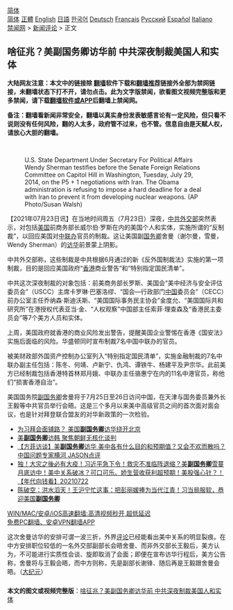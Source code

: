  <!-- 面包屑导航 --> <div class="breadcrumb"><!-- GTranslate: https://gtranslate.io/ -->  <div class="switcher notranslate">  <div class="selected">  <a href="#" onclick="return false;"> 简体</a>  </div>  <div class="option">  <a href="https://www.bannedbook.org" onclick="doGTranslate('zh-CN|zh-CN');jQuery('div.switcher div.selected a').html(jQuery(this).html());return false;" title="简体中文" class="nturl selected"> 简体</a>  <a href="https://www.bannedbook.org/zh-tw/" onclick="doGTranslate('zh-CN|zh-TW');jQuery('div.switcher div.selected a').html(jQuery(this).html());return false;" title="繁體中文" class="nturl"> 正體</a>  <a href="https://www.bannedbook.org/en/" onclick="doGTranslate('zh-CN|en');jQuery('div.switcher div.selected a').html(jQuery(this).html());return false;" title="English" class="nturl"> English</a>  <a href="https://www.bannedbook.org/ja/" onclick="doGTranslate('zh-CN|ja');jQuery('div.switcher div.selected a').html(jQuery(this).html());return false;" title="日本語" class="nturl"> 日語</a>  <a href="https://www.bannedbook.org/ko/" onclick="doGTranslate('zh-CN|ko');jQuery('div.switcher div.selected a').html(jQuery(this).html());return false;" title="한국어" class="nturl"> 한국어</a>  <a href="https://www.bannedbook.org/de/" onclick="doGTranslate('zh-CN|de');jQuery('div.switcher div.selected a').html(jQuery(this).html());return false;" title="Deutsch" class="nturl"> Deutsch</a>  <a href="https://www.bannedbook.org/fr/" onclick="doGTranslate('zh-CN|fr');jQuery('div.switcher div.selected a').html(jQuery(this).html());return false;" title="Français" class="nturl"> Français</a>  <a href="https://www.bannedbook.org/ru/" onclick="doGTranslate('zh-CN|ru');jQuery('div.switcher div.selected a').html(jQuery(this).html());return false;" title="Русский" class="nturl"> Русский</a>  <a href="https://www.bannedbook.org/es/" onclick="doGTranslate('zh-CN|es');jQuery('div.switcher div.selected a').html(jQuery(this).html());return false;" title="Español" class="nturl"> Español</a>  <a href="https://www.bannedbook.org/it/" onclick="doGTranslate('zh-CN|it');jQuery('div.switcher div.selected a').html(jQuery(this).html());return false;" title="Italiano" class="nturl"> Italiano</a>  </div>  </div>      <div class='breadcrumb-sub'><!-- Breadcrumb NavXT 6.3.0 --> <a href="https://www.bannedbook.org/" class="home">禁闻网</a> &gt; <a href="https://www.bannedbook.org/bnews/comments/" class="category">新闻评论</a> &gt; 正文</div></div><h2>啥征兆？美副国务卿访华前 中共深夜制裁美国人和实体</h2> <p class="notice"><b>大陆网友注意：本文中的链接除 <a href="https://github.com/bannedbook/fanqiang" >翻墙</a>软件下载和<a href="https://github.com/killgcd/justmysocks/blob/master/README.md">翻墙推荐</a>链接外全部为禁网链接，未翻墙状态下打不开，请勿点击。此为文字版禁闻，欲看图文视频完整版和更多禁闻，请下载<a href="https://github.com/bannedbook/fanqiang">翻墙软件或APP</a>后翻墙上禁闻网。</p><p>备注：翻墙看新闻非常安全，翻墙以真实身份发表敏感言论有一定风险，但只看不说则没有任何风险，翻的人太多，政府管不过来，也不管。信息自由是天赋人权，请放心大胆的翻墙。</b></p>  <div class="entry"> <br /> <figure><a href="https://i1.wp.com/upload-images-bucket-v64rleca837do.s3.eu-west-1.amazonaws.com/wp-content/uploads/2021/07/23203320/c5c2d305-964a-4b4e-8490-30ae90bb1163.jpeg?fit=620%2C412&#038;ssl=1" data-caption="U.S. State Department Under Secretary For Political Affairs Wendy Sherman testifies before the Senate Foreign Relations Committee on Capitol Hill in Washington, Tuesday, July 29, 2014, on the P5 + 1 negotiations with Iran. The Obama administration is refusing to impose a hard deadline for a deal with Iran to prevent it from developing nuclear weapons. (AP Photo/Susan Walsh)"></a><figcaption class="wp-caption-text">U.S. State Department Under Secretary For Political Affairs Wendy Sherman testifies before the Senate Foreign Relations Committee on Capitol Hill in Washington, Tuesday, July 29, 2014, on the P5 + 1 negotiations with Iran. The Obama administration is refusing to impose a hard deadline for a deal with Iran to prevent it from developing nuclear weapons. (AP Photo/Susan Walsh)</figcaption></figure> <p>【2021年07月23日讯】在当地时间周五（7月23日）深夜，<a href="https://www.bannedbook.org/bnews/tag/%e4%b8%ad%e5%85%b1/" class="st_tag internal_tag" rel="tag" title="标签 中共 下的日志">中共</a><a href="https://www.bannedbook.org/bnews/tag/%E5%A4%96%E4%BA%A4%E9%83%A8/" class="st_tag internal_tag" rel="tag" title="标签 外交部 下的日志">外交部</a>突然表示，对包括<a href="https://www.bannedbook.org/bnews/tag/%e7%be%8e%e5%9b%bd/" class="st_tag internal_tag" rel="tag" title="标签 美国 下的日志">美国</a>前商务部长威尔伯‧罗斯在内的美国个人和实体，实施所谓的“反制裁”，以回应美国对<a href="https://www.bannedbook.org/bnews/tag/%e4%b8%ad%e8%81%94%e5%8a%9e/" class="st_tag internal_tag" rel="tag" title="标签 中联办 下的日志">中联办</a>官员的制裁。这让美国副<a href="https://www.bannedbook.org/bnews/tag/%e5%9b%bd%e5%8a%a1%e5%8d%bf/" class="st_tag internal_tag" rel="tag" title="标签 国务卿 下的日志">国务卿</a>舍曼（谢尔曼，雪曼，Wendy Sherman）的<a href="https://www.bannedbook.org/bnews/tag/%E8%AE%BF%E5%8D%8E/" class="st_tag internal_tag" rel="tag" title="标签 访华 下的日志">访华</a>前景蒙上阴影。</p> <p>中共外交部称，这些制裁是中共根据6月通过的新《反外国制裁法》实施的第一项制裁，目的是回应美国政府“<a href="https://www.bannedbook.org/bnews/tag/%e9%a6%99%e6%b8%af/" class="st_tag internal_tag" rel="tag" title="标签 香港 下的日志">香港</a>商业警告”和“特别指定国民清单”。</p>  <p>中共这次深夜制裁的对象包括：前美商务部长罗斯、美国会“美中经济与安全评估委员会”（USCC）主席卡罗琳‧巴塞洛缪、“国会—行政部门<span class='wp_keywordlink_affiliate'><a href="https://www.bannedbook.org/" title="中国" target="_blank">中国</a></span>委员会”（CECC）前办公室主任乔纳森‧斯迪沃斯、“美国国际事务民主协会”金度允、“美国国际共和研究所”在港授权代表亚当‧金、“人权观察”中国部主任索菲‧理查森及“香港民主委员会”等7个美方人员和实体。</p> <p>上周，美国政府就香港的商业风险发出警告，提醒美国企业警惕在香港《国安法》实施后面临的风险。华盛顿同时宣布制裁7名中国中联办的官员。</p>  <p>被美财政部外国资产控制办公室列入“特别指定国民清单”，实施金融制裁的7名中联办副主任包括：陈冬、何靖、卢新宁、仇鸿、谭铁牛、杨建平及尹宗华。此前美方已经制裁包括香港特首林郑月娥、中联办主任骆惠宁在内的11名中港官员，称他们“损害香港自治”。</p> <p>美国国务院<a href="https://www.bannedbook.org/bnews/tag/%E5%89%AF%E5%9B%BD%E5%8A%A1%E5%8D%BF/" class="st_tag internal_tag" rel="tag" title="标签 副国务卿 下的日志">副国务卿</a>舍曼将于7月25日至26日访问中国，在天津与国务委员兼外长王毅等中共官员举行会晤。这是三个多月以来美中高级官员之间的首次面对面会议，也是针对拜登联合盟友的对华新政策的一次检验。</p>  <ul class='op-related-articles' title='相关阅读'> <li><a href='https://www.bannedbook.org/bnews/comments/20210724/1593026.html' target='_blank'>为习拜会面铺路？ 美国<b>副国务卿</b>访华绕开北京</a></li> <li><a href='https://www.bannedbook.org/bnews/bannedvideo/20210724/1593007.html' target='_blank'>美<b>副国务卿</b>访韩 聚焦朝鲜无核化谈判</a></li> <li><a href='https://www.bannedbook.org/bnews/bannedvideo/20210723/1592471.html' target='_blank'>【方菲访谈】美<b>副国务卿</b>访华 美中各有什么目的和预期值？又会不欢而散吗？中国问题专家横河 JASON点评</a></li> <li><a href='https://www.bannedbook.org/bnews/taiwannews/20210722/1592274.html' target='_blank'>独！大灾之後必有大疫！习近平急下令！救灾不准临阵退缩？美<b>副国务卿</b>雪蔓月底访中！美中关系破冰？可口可乐、娇生营收获利超预期！美股强心针？！【年代向钱看】20210722</a></li> <li><a href='https://www.bannedbook.org/bnews/bannedvideo/20210722/1592165.html' target='_blank'>陈破空：洪水滔天！王沪宁忙这事：把彭丽媛捧为当代江青！习当局服软，恭迎美国<b>副国务卿</b></a></li> </ul> <p class="texttj"> <a href="https://github.com/bannedbook/fanqiang/wiki/V2ray%E6%9C%BA%E5%9C%BA" target="_blank">WIN/MAC/安卓/iOS高速翻墙:高清视频秒开,超低延迟</a><br/> <a href="https://github.com/bannedbook/fanqiang/wiki/%E7%A6%81%E9%97%BB%E7%BD%91%E5%AE%89%E5%8D%93%E7%BF%BB%E5%A2%99%E6%96%B0%E9%97%BBAPP" target="_blank">免费PC翻墙、安卓VPN翻墙APP</a></p><p>这次舍曼访华的安排可谓一波三折，外界<span class='wp_keywordlink_affiliate'><a href="https://www.bannedbook.org/bnews/comments/" title="新闻评论" target="_blank">评论</a></span>已经能看出美中关系的明显裂痕。在中方安排职位较低的一名外交部副部长会晤舍曼、而非外交部长王毅后，美方认为，不可能进行实质性会谈、旋即取消了会面；即便在宣布访华行程后，美方公告称，舍曼将与王毅会晤，而中方则称，先是副部长谢锋、随后再是王毅跟舍曼会晤。（<span class='wp_keywordlink_affiliate'><a href="http://www.epochtimes.com/" title="大纪元" target="_blank">大纪元</a></span>）</p> <a name='sharetosocial'></a>  <div style="margin-bottom:5px;padding-bottom:5px;clear:both"> <div id="archive-pix-1" class="banner-ads"> <!-- AuctionX Display platform tag START --> <div id="26318x728x90x621x_ADSLOT2" clicktrack="%%CLICK_URL_ESC%%"></div> <!-- AuctionX Display platform tag END --> </div> <div id="archive-pix-2" class="banner-ads"> <!-- AuctionX Display platform tag START --> <div id="26315x300x250x621x_ADSLOT2" clicktrack="%%CLICK_URL_ESC%%"></div> <!-- AuctionX Display platform tag END --> </div> </div>  <div id="archive-pix-1" class="banner-ads"> <!-- AuctionX Display platform tag START --> <div id="26318x728x90x621x_ADSLOT3" clicktrack="%%CLICK_URL_ESC%%"></div> <!-- AuctionX Display platform tag END --> </div> <div><b>本文的图文或视频完整版</b>：<a href='https://www.bannedbook.org/bnews/comments/20210724/1593049.html'>啥征兆？美副国务卿访华前 中共深夜制裁美国人和实体</a></div>  </div><!--END ENTRY--> 